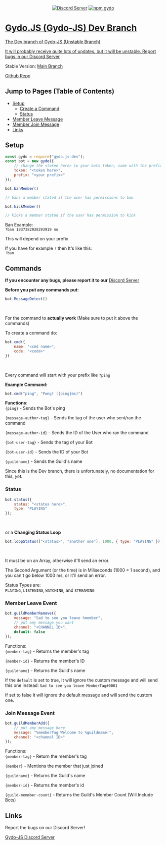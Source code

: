 <div align="center">
  <br />
  <p>
    <a href="https://discord.gg/s5UcwZTzKg"><img src="https://img.shields.io/discord/823028211075383316?label=Gydo-JS%20Server&logo=discord" alt="Discord Server"/></a>
    <a href="https://npmjs.com/package/gydo.js-dev"><img src="https://img.shields.io/npm/v/gydo.js-dev?color=%23acff00&label=gydo.js-dev&logo=npm" alt="npm gydo" />
  </p>
</div>

# Gydo.JS (Gydo-JS) Dev Branch

The Dev branch of Gydo-JS
(Unstable Branch)

It will probably receive quite lots of updates, but it will be unstable. Report bugs in our [Discord Server](https://discord.gg/s5UcwZTzKg)

Stable Version: [Main Branch](https://npmjs.com/package/gydo-js)

[Github Repo](https://github.com/Gydo-Team/gydo.js-dev)

## Jump to Pages (Table of Contents)

- [Setup](#setup)
  - [Create a Command](#commands)
  - [Status](#status)
- [Member Leave Message](#memberleaveevent)
- [Member Join Message](#joinmessageevent)
- [Links](#links)

## Setup

```js 
const gydo = require("gydo.js-dev");
const bot = new gydo({
    // change the <token here> to your bots token, same with the prefix (you can only do one prefix yet)
    token: "<token here>",
    prefix: "<your prefix>"
});

bot.banMember() 

// bans a member stated if the user has permissions to ban

bot.kickMember()

// kicks a member stated if the user has permission to kick

```

Ban Example: <br />
`?ban 1837382938293919 no`

This will depend on your prefix <br />

If you have for example `!` then It's like this: <br />
`!ban`

## Commands

**If you encounter any bugs, please report it to our** [Discord Server](https://discord.gg/s5UcwZTzKg)
<br />

**Before you put any commands put:**
<br />
```js
bot.MessageDetect()
```
<br />

For the command to **actually work**
(Make sure to put it above the commands)
<br />

To create a command do: <br />
```js
bot.cmd({
    name: "<cmd name>", 
    code: "<code>"
})
```
<br />

Every command will start with your prefix like `?ping` <br />

**Example Command:**
<br />
```js
bot.cmd("ping", "Pong! ({ping}ms)")
```
**Functions:**
<br />
`{ping}` - Sends the Bot's ping <br />

`{message-author-tag}` - Sends the tag of the user who sent/ran the command <br />

`{message-author-id}` - Sends the ID of the User who ran the command <br /> 

`{bot-user-tag}` - Sends the tag of your Bot <br />

`{bot-user-id}` - Sends the ID of your Bot <br />

`{guildname}` - Sends the Guild's name <br />

Since this is the Dev branch, there is unfortunately, no documentation for this, _yet._

### Status

```js 
bot.status({
    status: "<status here>",
    type: "PLAYING"
});
``` 
<br />

or a **Changing Status Loop** <br />
```js
bot.loopStatus(["<status>", "another one"], 1000, { type: "PLAYING" })
```
<br />

It must be on an Array, otherwise it'll send an error. <br />

The Second Argument (or the time) is in Miliseconds (1000 = 1 second), and you can't go below 1000 ms, or it'll send an error. <br />

Status Types are: <br />
`PLAYING`, `LISTENING`, `WATCHING`, and `STREAMING`

### Member Leave Event

```js
bot.guildMemberRemove({
    message: "Sad to see you leave %member",
    // put any message you want
    channel: "<CHANNEL ID>",
    default: false
});
```

Functions: <br />
`{member-tag}` - Returns the member's tag <br />

`{member-id}` - Returns the member's ID <br />

`{guildname}` - Returns the Guild's name <br />

If the `default` is set to true, It will ignore the custom message and will send this one instead: `Sad to see you leave MemberTag#0001` <br />


If set to false it will ignore the default message and will send the custom one. <br />

### Join Message Event

```js
bot.guildMemberAdd({
    // put any message here
    message: "%memberTag Welcome to %guildname!",
    channel: "<channel ID>"
});
```

Functions: <br />
`{member-tag}` - Return the member's tag <br />

`{member}` - Mentions the member that just joined <br />

`{guildname}` - Returns the Guild's name <br />

`{member-id}` - Returns the member's id <br />

`{guild-memmber-count}` - Returns the Guild's Member Count (Will Include Bots)

## Links
Report the bugs on our Discord Server! <br />

[Gydo-JS Discord Server](https://discord.gg/s5UcwZTzKg)